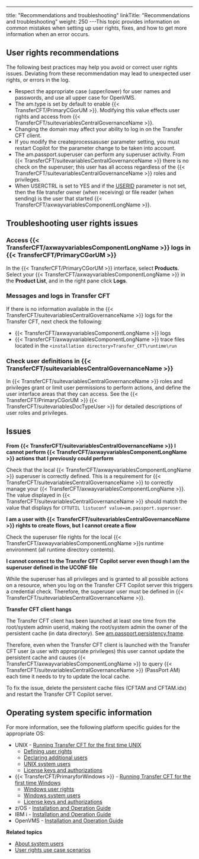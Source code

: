 ---
title: "Recommendations and troubleshooting"
linkTitle: "Recommendations and troubleshooting"
weight: 250
---This topic provides information on common mistakes when setting up user rights, fixes, and how to get more information when an error occurs.

## User rights recommendations

The following best practices may help you avoid or correct user rights issues. Deviating from these recommendation may lead to unexpected user rights, or errors in the log.

- Respect the appropriate case (upper/lower) for user names and passwords, and use all upper case for OpenVMS.
- The am.type is set by default to enable {{< TransferCFT/PrimaryCGorUM >}}. Modifying this value effects user rights and access from {{< TransferCFT/suitevariablesCentralGovernanceName >}}.
- Changing the domain may affect your ability to log in on the Transfer CFT client.
- If you modify the createprocessasuser parameter setting, you must restart Copilot for the parameter change to be taken into account.
- The am.passport.superuser can perform any superuser activity. From {{< TransferCFT/suitevariablesCentralGovernanceName >}} there is no check on the superuser; this user has all access regardless of the {{< TransferCFT/suitevariablesCentralGovernanceName >}} roles and privileges.
- When USERCTRL is set to YES and if the [USERID](../../../c_intro_userinterfaces/command_summary/parameter_intro/userid) parameter is not set, then the file transfer owner (when receiving) or file reader (when sending) is the user that started {{< TransferCFT/axwayvariablesComponentLongName >}}.

## Troubleshooting user rights issues

### Access {{< TransferCFT/axwayvariablesComponentLongName  >}} logs in {{< TransferCFT/PrimaryCGorUM  >}}

In the {{< TransferCFT/PrimaryCGorUM  >}} interface, select **Products**. Select your {{< TransferCFT/axwayvariablesComponentLongName  >}} in the **Product List**, and in the right pane click **Logs**.

### Messages and logs in Transfer CFT

If there is no information available in the {{< TransferCFT/suitevariablesCentralGovernanceName  >}} logs for the Transfer CFT, next check the following:

- {{< TransferCFT/axwayvariablesComponentLongName >}} logs
- {{< TransferCFT/axwayvariablesComponentLongName >}} trace files located in the `<installation directory>Transfer_CFT\runtime\run`

### Check user definitions in {{< TransferCFT/suitevariablesCentralGovernanceName  >}}

In {{< TransferCFT/suitevariablesCentralGovernanceName  >}} roles and privileges grant or limit user permissions to perform actions, and define the user interface areas that they can access. See the {{< TransferCFT/PrimaryCGorUM  >}} {{< TransferCFT/suitevariablesDocTypeUser  >}} for detailed descriptions of user roles and privileges.

## Issues

**From** **{{< TransferCFT/suitevariablesCentralGovernanceName  >}} I cannot perform {{< TransferCFT/axwayvariablesComponentLongName  >}} actions that I previously could perform**

Check that the local {{< TransferCFT/axwayvariablesComponentLongName  >}} superuser is correctly defined. This is a requirement for {{< TransferCFT/suitevariablesCentralGovernanceName  >}} to correctly manage your {{< TransferCFT/axwayvariablesComponentLongName  >}}. The value displayed in {{< TransferCFT/suitevariablesCentralGovernanceName  >}} should match the value that displays for `CFTUTIL listuconf value=am.passport.superuser`.

**I am a user with **{{< TransferCFT/suitevariablesCentralGovernanceName  >}}** rights to create flows, but** **I cannot create a flow**

Check the superuser file rights for the local {{< TransferCFT/axwayvariablesComponentLongName  >}}s runtime environment (all runtime directory contents).

**I cannot connect to the Transfer CFT Copilot server even though I am the superuser defined in the UCONF file**

While the superuser has all privileges and is granted to all possible actions on a resource, when you log on the Transfer CFT Copilot server this triggers a credential check. Therefore, the superuser user must be defined in {{< TransferCFT/suitevariablesCentralGovernanceName  >}}.

**Transfer CFT client hangs**

The Transfer CFT client has been launched at least one time from the root/system admin userid, making the root/system admin the owner of the persistent cache (in data directory). See [am.passport.persistency.fname](../../../admin_intro/uconf/uconf_directory).

Therefore, even when the Transfer CFT client is launched with the Transfer CFT user (a user with appropriate privileges) this user cannot update the persistent cache and causes {{< TransferCFT/axwayvariablesComponentLongName  >}} to query {{< TransferCFT/suitevariablesCentralGovernanceName  >}} (PassPort AM) each time it needs to try to update the local cache.

To fix the issue, delete the persistent cache files (CFTAM and CFTAM.idx) and restart the Transfer CFT Copilot server.

<span id="More"></span>

## Operating system specific information

For more information, see the following platform specific guides for the appropriate OS:

- UNIX - [Running Transfer CFT for the first time UNIX]()
    -   [Defining user rights](../../../cft_intro_install/unix_install_start_here/run_first_time_ux/run_first_time_ux/user_rights_and_interface_unix)
    -   [Declaring additional users](../../../cft_intro_install/unix_install_start_here/run_first_time_ux/run_first_time_ux/declaring_additional_users)
    -   [UNIX system users](../../../cft_intro_install/unix_install_start_here/run_first_time_ux/run_first_time_ux/t_adding_system_user_unix)
    -   [License keys and authorizations](../../../cft_intro_install/unix_install_start_here/before_you_start_unix/prereqs_overview)
- {{< TransferCFT/PrimaryforWindows >}} - [Running Transfer CFT for the first time Windows](../../../cft_intro_install/windows_install_start_here/windows_install_start_here/running_cft_for_the_first_time_windows)
    -   [Windows user rights](../../../cft_intro_install/windows_install_start_here/windows_install_start_here/running_cft_for_the_first_time_windows/user_rights_and_interface_win)
    -   [Windows system users](../../../cft_intro_install/windows_install_start_here/windows_install_start_here/running_cft_for_the_first_time_windows/add_system_user_windows)
    -   [License keys and authorizations](../../../cft_intro_install/windows_install_start_here/before_you_start_win/prereqs_overview)
- z/OS - [Installation and Operation Guide](https://docs.axway.com/bundle/TransferCFT_38_InstallationGuide_mvs_en_PDF/resource/TransferCFT_InstallationGuide_mvs_en.pdf)
- IBM i - [Installation and Operation Guide](https://docs.axway.com/bundle/TransferCFT_38_InstallationGuide_os400_en_PDF/resource/TransferCFT_InstallationGuide_os400_en.pdf)
- OpenVMS - [Installation and Operation Guide](https://docs.axway.com/bundle/TransferCFT_38_InstallationGuide_vms_en_PDF/resource/TransferCFT_InstallationGuide_vms_en.pdf)

****Related topics****

- [About system users](../)
- [User rights use case scenarios](../user_rights_security_scenarios)
